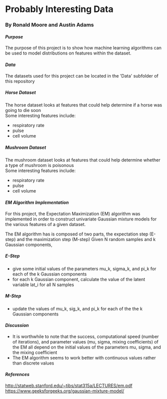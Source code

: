 # Probably Interesting Data
### By Ronald Moore and Austin Adams
  
#### *Purpose*
The purpose of this project is to show how machine learning algorithms can be used to model distributions on features within the dataset.

#### *Data*
The datasets used for this project can be located in the 'Data' subfolder of this repository
##### Horse Dataset
The horse dataset looks at features that could help determine if a horse was going to die soon \
Some interesting features include:
* respiratory rate
* pulse
* cell volume
##### Mushroom Dataset
The mushroom dataset looks at features that could help determine whether a type of mushroom is poisonous \
Some interesting features include:
* respiratory rate
* pulse
* cell volume

#### *EM Algorithm Implementation*
For this project, the Expectation Maximization (EM) algorithm was implemented in order to construct univariate Gaussian mixture models for the various features of a given dataset.

The EM algorithm has is composed of two parts, the expectation step (E-step) and the maximization step (M-step)
Given N random samples and k Gaussian components,

##### E-Step
* give some initial values of the parameters mu_k, sigma_k, and pi_k for each of the k Gaussian components
* for each k Gaussian component, calculate the value of the latent variable lat_i for all N samples
##### M-Step
* update the values of mu_k, sig_k, and pi_k for each of the the k Gaussian components

#### *Discussion*
* It is worthwhile to note that the success, computational speed (number of iterations), and parameter values (mu, sigma, mixing coefficients) of the EM all depend on the initial values of the parameters mu, sigma, and the mixing coefficient
* The EM algorithm seems to work better with continuous values rather than discrete values

#### *References*
http://statweb.stanford.edu/~tibs/stat315a/LECTURES/em.pdf \
https://www.geeksforgeeks.org/gaussian-mixture-model/
